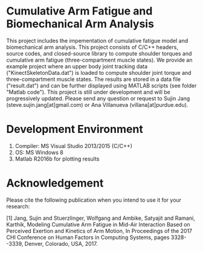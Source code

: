 # Cumulative Arm Fatigue and Biomechanical Arm Analysis
This project includes the impementation of cumulative fatigue model and biomechanical arm analysis. 
This project consists of C/C++ headers, source codes, and closed-source library to compute shoulder torques and cumulative arm fatigue (three-compartment muscle states).
We provide an example project where an upper body joint tracking data ("KinectSkeletonData.dat") is loaded to compute shoulder joint torque and three-compartment muscle states.
The results are stored in a data file ("result.dat") and can be further displayed using MATLAB scripts (see folder "Matlab code").
This project is still under development and will be progressively updated.
Please send any question or request to Sujin Jang (steve.sujin.jang[at]gmail.com) or Ana Villanueva (villana[at]purdue.edu).

# Development Environment
1. Compiler: MS Visual Studio 2013/2015 (C/C++)
2. OS: MS Windows 8
3. Matlab R2016b for plotting results

# Acknowledgement 
Please cite the following publication when you intend to use it for your research:

[1] Jang, Sujin and Stuerzlinger, Wolfgang and Ambike, Satyajit and Ramani, Karthik, Modeling Cumulative Arm Fatigue in Mid-Air Interaction Based on Perceived Exertion and Kinetics of Arm Motion, In Proceedings of the 2017 CHI Conference on Human Factors in Computing Systems, pages 3328--3339, Denver, Colorado, USA, 2017.
